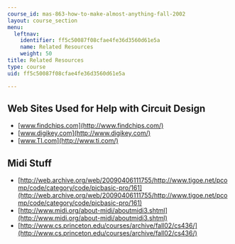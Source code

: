 ```yaml
---
course_id: mas-863-how-to-make-almost-anything-fall-2002
layout: course_section
menu:
  leftnav:
    identifier: ff5c50087f08cfae4fe36d3560d61e5a
    name: Related Resources
    weight: 50
title: Related Resources
type: course
uid: ff5c50087f08cfae4fe36d3560d61e5a

---
```


Web Sites Used for Help with Circuit Design
-------------------------------------------

*   [www.findchips.com](http://www.findchips.com/)
*   [www.digikey.com](http://www.digikey.com/)
*   [www.TI.com](http://www.ti.com/)

Midi Stuff
----------

*   [http://web.archive.org/web/20090406111755/http://www.tigoe.net/pcomp/code/category/code/picbasic-pro/161](http://web.archive.org/web/20090406111755/http://www.tigoe.net/pcomp/code/category/code/picbasic-pro/161)
*   [http://www.midi.org/about-midi/aboutmidi3.shtml](http://www.midi.org/about-midi/aboutmidi3.shtml)
*   [http://www.cs.princeton.edu/courses/archive/fall02/cs436/](http://www.cs.princeton.edu/courses/archive/fall02/cs436/)